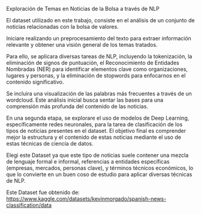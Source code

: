 Exploración de Temas en Noticias de la Bolsa a través de NLP

El dataset utilizado en este trabajo, consiste en el análisis de un conjunto de noticias relacionadas con la bolsa de valores.

Iniciare realizando un preprocesamiento del texto para extraer información relevante y obtener una visión general de los temas tratados.

Para ello, se aplicara diversas tareas de NLP, incluyendo la tokenización, la eliminación de signos de puntuación, el Reconocimiento de Entidades Nombradas (NER) para identificar elementos clave como organizaciones, lugares y personas, y la eliminación de stopwords para enfocarnos en el contenido significativo.

Se incluira una visualización de las palabras más frecuentes a través de un wordcloud. Este análisis inicial busca sentar las bases para una comprensión más profunda del contenido de las noticias.

En una segunda etapa, se explorare el uso de modelos de Deep Learning, específicamente redes neuronales, para la tarea de clasificación de los tipos de noticias presentes en el dataset. El objetivo final es comprender mejor la estructura y el contenido de estas noticias mediante el uso de estas técnicas de ciencia de datos.

Elegi este Dataset ya que este tipo de noticias suele contener una mezcla de lenguaje formal e informal, referencias a entidades específicas (empresas, mercados, personas clave), y términos técnicos económicos, lo que lo convierte en un buen coso de estudio para aplicar diversas técnicas de NLP.


Este Dataset fue obtenido de: https://www.kaggle.com/datasets/kevinmorgado/spanish-news-classification/data
